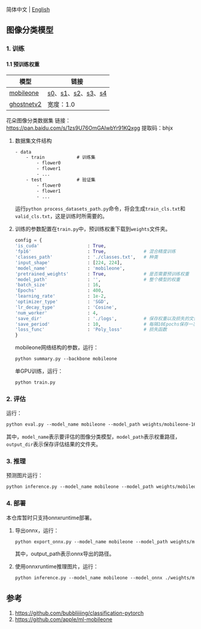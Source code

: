 简体中文 | [English](README_en.md)

## 图像分类模型

### 1. 训练

#### 1.1 预训练权重

| 模型 | 链接 |
| - | - |
| [mobileone](https://github.com/apple/ml-mobileone) | [s0](https://github.com/hao-ux/image-classification-pytorch/releases/download/weights/mobileone_s0_unfused.pth.tar)、[s1](https://github.com/hao-ux/image-classification-pytorch/releases/download/weights/mobileone_s1_unfused.pth.tar)、[s2](https://github.com/hao-ux/image-classification-pytorch/releases/download/weights/mobileone_s2_unfused.pth.tar)、[s3](https://github.com/hao-ux/image-classification-pytorch/releases/download/weights/mobileone_s3_unfused.pth.tar)、[s4](https://github.com/hao-ux/image-classification-pytorch/releases/download/weights/mobileone_s4_unfused.pth.tar) |
| [ghostnetv2](https://github.com/huawei-noah/Efficient-AI-Backbones/tree/master/ghostnetv2_pytorch) | 宽度：1.0 |

花朵图像分类数据集
链接：https://pan.baidu.com/s/1zs9U76OmGAIwbYr91KQxgg
提取码：bhjx

1. 数据集文件结构
    ```txt
    - data
        - train            # 训练集
            - flower0
            - flower1
            - ...
        - test             # 验证集
            - flower0
            - flower1
            - ...
    ```
    运行`python process_datasets_path.py`命令，将会生成`train_cls.txt`和`valid_cls.txt`，这是训练时所需要的。

2. 训练的参数配置在`train.py`中，预训练权重下载到`weights`文件夹。
    ```python
    config = {
    'is_cuda'                  : True,         
    'fp16'                     : True,              # 混合精度训练  
    'classes_path'             : './classes.txt',   # 种类
    'input_shape'              : [224, 224],        
    'model_name'               : 'mobileone',
    'pretrained_weights'       : True,              # 是否需要预训练权重
    'model_path'               : '',                # 整个模型的权重
    'batch_size'               : 16,
    'Epochs'                   : 400,
    'learning_rate'            : 1e-2,
    'optimizer_type'           : 'SGD',
    'lr_decay_type'            : 'Cosine',
    'num_worker'               : 4,
    'save_dir'                 : './logs',          # 保存权重以及损失的文件夹
    'save_period'              : 10,                # 每隔10Epochs保存一次权重
    'loss_func'                : 'Poly_loss'        # 损失函数
    }
    ```

    mobileone网络结构的参数，运行：
    ```txt
    python summary.py --backbone mobileone
    ```
    单GPU训练，运行：
    ```txt
    python train.py
    ```


### 2. 评估

运行：
```txt
python eval.py --model_name mobileone --model_path weights/mobileone-16e-s0-flower.pth --output_dir eval_out
```
其中，`model_name`表示要评估的图像分类模型，`model_path`表示权重路径，`output_dir`表示保存评估结果的文件夹。

### 3. 推理

预测图片运行：
```txt
python inference.py --model_name mobileone --model_path weights/mobileone-16e-s0-flower.pth
```

### 4. 部署

本仓库暂时只支持onnxruntime部署。
1. 导出onnx，运行：
    ```txt
    python export_onnx.py --model_name mobileone --model_path weights/mobileone-16e-s0-flower.pth --output_path weights/mobileone-16e-s0-flower.onnx
    ```
    其中，output_path表示onnx导出的路径。

2. 使用onnxruntime推理图片，运行：
    ```txt
    python inference.py --model_name mobileone --model_onnx ./weights/mobileone-16e-s0-flower.onnx --infer_onnx 1
    ```


## 参考

1. https://github.com/bubbliiiing/classification-pytorch
2. https://github.com/apple/ml-mobileone